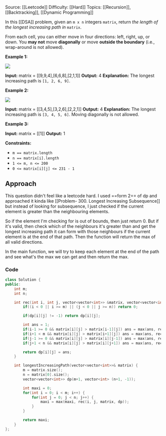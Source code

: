 Source: [[Leetcode]]
Difficulty: [[Hard]]
Topics: [[Recursion]], [[Backtracking]], [[Dynamic Programming]]

In this [[DSA]] problem, given an `m x n` integers `matrix`, return _the length of the longest increasing path in_ `matrix`.

From each cell, you can either move in four directions: left, right, up, or down. You **may not** move **diagonally** or move **outside the boundary** (i.e., wrap-around is not allowed).

**Example 1:**

![](https://assets.leetcode.com/uploads/2021/01/05/grid1.jpg)

**Input:** matrix = [[9,9,4],[6,6,8],[2,1,1]]
**Output:** 4
**Explanation:** The longest increasing path is `[1, 2, 6, 9]`.

**Example 2:**

![](https://assets.leetcode.com/uploads/2021/01/27/tmp-grid.jpg)

**Input:** matrix = [[3,4,5],[3,2,6],[2,2,1]]
**Output:** 4
**Explanation:** The longest increasing path is `[3, 4, 5, 6]`. Moving diagonally is not allowed.

**Example 3:**

**Input:** matrix = [[1]]
**Output:** 1

**Constraints:**

- `m == matrix.length`
- `n == matrix[i].length`
- `1 <= m, n <= 200`
- `0 <= matrix[i][j] <= 231 - 1`

## Approach 
This question didn't feel like a leetcode hard. I used ==form 2== of dp and approached it kinda like [[Problem- 300. Longest Increasing Subsequence]] but instead of looking for subsequence, I just checked if the current element is greater than the neighbouring elements.

So if the element I'm checking for is out of bounds, then just return 0. 
But if it's valid, then check which of the neighbours it's greater than and get the longest increasing path it can form with those neighbours if the current element is at the end of that path. Then the function will return the max of all valid directions.

In the main function, we will try to keep each element at the end of the path and see what's the max we can get and then return the max.

### Code 
```cpp
class Solution {
public:
    int m;
    int n;

    int rec(int i, int j, vector<vector<int>> &matrix, vector<vector<int>> &dp) {
        if((i < 0 || i >= m) || (j < 0 || j >= n)) return 0;

        if(dp[i][j] != -1) return dp[i][j];

        int ans = 1;
        if(i-1 >= 0 && matrix[i][j] > matrix[i-1][j]) ans = max(ans, rec(i-1, j, matrix, dp) + 1);
        if(i+1 < m && matrix[i][j] > matrix[i+1][j]) ans = max(ans, rec(i+1, j, matrix, dp) + 1);
        if(j-1 >= 0 && matrix[i][j] > matrix[i][j-1]) ans = max(ans, rec(i, j-1, matrix, dp) + 1);
        if(j+1 < n && matrix[i][j] > matrix[i][j+1]) ans = max(ans, rec(i, j+1, matrix, dp) + 1);

        return dp[i][j] = ans;
    }

    int longestIncreasingPath(vector<vector<int>>& matrix) {
        m = matrix.size();
        n = matrix[0].size();
        vector<vector<int>> dp(m+1, vector<int> (n+1, -1));

        int maxi = 0;
        for(int i = 0; i < m; i++) {
            for(int j = 0; j < n; j++) {
                maxi = max(maxi, rec(i, j, matrix, dp));
            }
        }

        return maxi;
    }
};
```